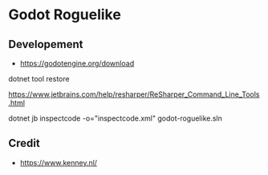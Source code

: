 # Godot Roguelike


## Developement

- https://godotengine.org/download


dotnet tool restore

https://www.jetbrains.com/help/resharper/ReSharper_Command_Line_Tools.html

dotnet jb inspectcode -o="inspectcode.xml" godot-roguelike.sln


## Credit

- https://www.kenney.nl/
